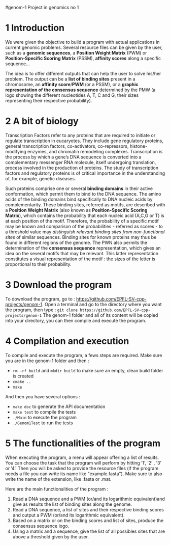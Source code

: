#genom-1
Project in genomics no 1

1 Introduction
============
We were given the objective to build a program with actual applications in current genomic problems.  Several resource files can be given by the user, such as a **genomic sequences**, a **Position Weight Matrix** (PWM) or **Position-Specific Scoring Matrix** (PSSM), **affinity scores** along a specific sequence...

The idea is to offer different outputs that can help the user to solve his/her problem.  The output can be a **list of binding sites** present in a chromosome, an **affinity score**/**PWM** (or a PSSM), or a **graphic representation of the consensus sequence** determined by the PMW (a logo showing the different nucleotides A, T, C and G, their sizes representing their respective probability).

2 A bit of biology
=============

Transcription Factors refer to any proteins that are required to initiate or regulate transcription in eucaryotes. They include gene regulatory proteins, general transcription factors, co-activators, co-repressors, histone-modifying enzymes, and chromatin remodeling complexes. Transcription is the process by which a gene’s DNA sequence is converted into a complementary messenger RNA molecule, itself undergoing translation, process involved in the production of proteins. The study of transcription factors and regulatory proteins is of critical importance in the understanding of, for example, genetic diseases.

Such proteins comprise one or several **binding domains** in their active conformation, which permit them to bind to the DNA sequence. The amino acids of the binding domains bind specifically to DNA nucleic acids by complementarity. These binding sites, referred as motifs, are described with a **Position Weight Matrix** (also known as **Position-Specific Scoring Matrix**), which contains the probability that each nucleic acid (A,C,G or T) is at each position of the motif. Therefore, the probability of a specific motif may be known and comparison of the probabilities - referred as scores - to a threshold value may *distinguish relevant binding sites from non-functional sites* of similar sequences. Binding sites for known proteins may thus be found in different regions of the genome. The PWN also permits the determination of the **consensus sequence** representation, which gives an idea on the several motifs that may be relevant. This latter representation constitutes a visual representation of the motif : the sizes of the letter is proportional to their probability.

3 Download the program
======================
To download the program, go to : 
https://github.com/EPFL-SV-cpp-projects/genom-1. 
Open a terminal and go to the directory where you want the program, 
then type :
`git clone https://github.com/EPFL-SV-cpp-projects/genom-1`
The genom-1 folder and all of its content will be copied into your directory, you can then compile and execute the program.

4 Compilation and execution
===========================
To compile and execute the program, a fews steps are required. Make sure you are in the genom-1 folder and then :

 - `rm –rf build` and `mkdir build` to make sure an empty, clean build
   folder is created
 - `cmake ..`
 - `make`

And then you have several options :

 - `make doc` to generate the API documentation
 - `make test` to compile the tests
 - `./Main` to execute the program
 - `./Genom1Test` to run the tests

5 The functionalities of the program
=====================================
When executing the program, a menu will appear offering a list of results. 
You can choose the task that the program will perform by hitting ’1’, ’2’ , ’3’ or ’4’. 
Then you will be asked to provide the resource files (if the program needs a file you can write its name like "example.fasta"). Make sure to also write the name of the extension, like .fasta or .mat. 

 Here are the main functionalities of the program :

 1. Read a DNA sequence and a PWM (or/and its logarithmic equivalent)and give as results the list of binding sites along the
    genome.
 2. Read a DNA sequence, a list of sites and their respective binding scores and output a PWM (or/and its logarithmic equivalent).
 3. Based on a matrix or on the binding scores and list of sites, produce the consensus sequence logo.
 4. Using a matrix and a sequence, give the list of all possibles sites that are above a threshold given by the user.




